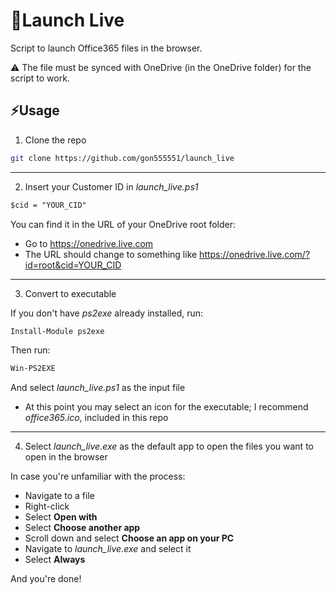 # 🚀Launch Live

Script to launch Office365 files in the browser.

⚠️ The file must be synced with OneDrive (in the OneDrive folder) for the script to work.

## ⚡Usage
1. Clone the repo
```bash
git clone https://github.com/gon555551/launch_live
```
***
2. Insert your Customer ID in *launch_live.ps1*  
```ps
$cid = "YOUR_CID"
```
You can find it in the URL of your OneDrive root folder:
- Go to https://onedrive.live.com
- The URL should change to something like https://onedrive.live.com/?id=root&cid=YOUR_CID  
***
3. Convert to executable

If you don't have *ps2exe* already installed, run:   
```ps
Install-Module ps2exe
```  
Then run:  
```bash
Win-PS2EXE
```  
And select *launch_live.ps1* as the input file
- At this point you may select an icon for the executable; I recommend *office365.ico*, included in this repo
***
4. Select *launch_live.exe* as the default app to open the files you want to open in the browser  

In case you're unfamiliar with the process:
- Navigate to a file
- Right-click
- Select **Open with**
- Select **Choose another app**
- Scroll down and select **Choose an app on your PC**
- Navigate to *launch_live.exe* and select it
- Select **Always**

And you're done!
